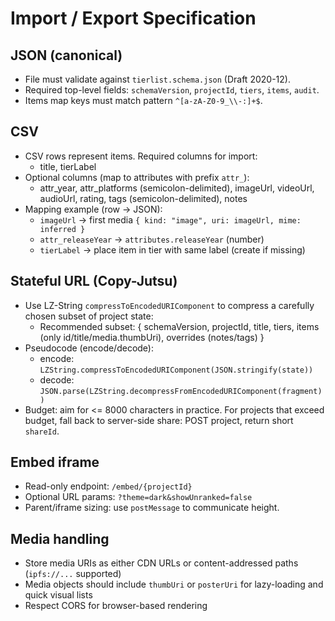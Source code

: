 # Import / Export Specification

## JSON (canonical)
- File must validate against `tierlist.schema.json` (Draft 2020-12).
- Required top-level fields: `schemaVersion`, `projectId`, `tiers`, `items`, `audit`.
- Items map keys must match pattern `^[a-zA-Z0-9_\\-:]+$`.

## CSV
- CSV rows represent items. Required columns for import:
  - title, tierLabel
- Optional columns (map to attributes with prefix `attr_`):
  - attr_year, attr_platforms (semicolon-delimited), imageUrl, videoUrl, audioUrl, rating, tags (semicolon-delimited), notes
- Mapping example (row -> JSON):
  - `imageUrl` -> first media `{ kind: "image", uri: imageUrl, mime: inferred }`
  - `attr_releaseYear` -> `attributes.releaseYear` (number)
  - `tierLabel` -> place item in tier with same label (create if missing)

## Stateful URL (Copy-Jutsu)
- Use LZ-String `compressToEncodedURIComponent` to compress a carefully chosen subset of project state:
  - Recommended subset: { schemaVersion, projectId, title, tiers, items (only id/title/media.thumbUri), overrides (notes/tags) }
- Pseudocode (encode/decode):
  - encode: `LZString.compressToEncodedURIComponent(JSON.stringify(state))`
  - decode: `JSON.parse(LZString.decompressFromEncodedURIComponent(fragment))`
- Budget: aim for <= 8000 characters in practice. For projects that exceed budget, fall back to server-side share: POST project, return short `shareId`.

## Embed iframe
- Read-only endpoint: `/embed/{projectId}`
- Optional URL params: `?theme=dark&showUnranked=false`
- Parent/iframe sizing: use `postMessage` to communicate height.

## Media handling
- Store media URIs as either CDN URLs or content-addressed paths (`ipfs://...` supported)
- Media objects should include `thumbUri` or `posterUri` for lazy-loading and quick visual lists
- Respect CORS for browser-based rendering